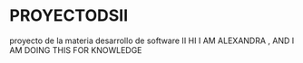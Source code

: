 # PROYECTODSII
proyecto de la materia desarrollo de software II
HI I AM ALEXANDRA , AND I AM DOING THIS FOR KNOWLEDGE
